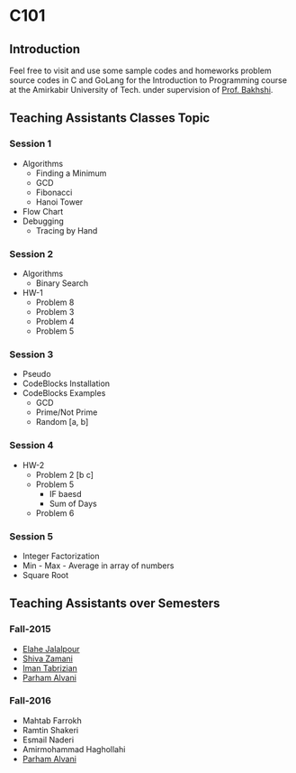 # C101
## Introduction
Feel free to visit and use some sample codes and homeworks problem source codes in C and GoLang for the
Introduction to Programming course at the Amirkabir University of Tech.
under supervision of [Prof. Bakhshi](http://ceit.aut.ac.ir/~bakhshis/).

## Teaching Assistants Classes Topic
### Session 1
- Algorithms
    * Finding a Minimum
    * GCD
    * Fibonacci
    * Hanoi Tower
- Flow Chart
- Debugging
    * Tracing by Hand

### Session 2
- Algorithms
    * Binary Search
- HW-1
    * Problem 8
    * Problem 3
    * Problem 4
    * Problem 5

### Session 3
- Pseudo
- CodeBlocks Installation
- CodeBlocks Examples
    * GCD
    * Prime/Not Prime
    * Random [a, b]

### Session 4
- HW-2
    * Problem 2 [b c]
    * Problem 5
       * IF baesd
       * Sum of Days
    * Problem 6

### Session 5
- Integer Factorization
- Min - Max - Average in array of numbers
- Square Root

## Teaching Assistants over Semesters
### Fall-2015
* [Elahe Jalalpour](https://github.com/elahejalalpour)
* [Shiva Zamani](https://github.com/shiva-z)
* [Iman Tabrizian](https://github.com/Tabrizian)
* [Parham Alvani](https://github.com/1995parham)

### Fall-2016
* Mahtab Farrokh
* Ramtin Shakeri
* Esmail Naderi
* Amirmohammad Haghollahi
* [Parham Alvani](https://github.com/1995parham)

